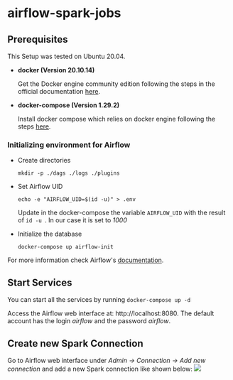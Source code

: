 # airflow-spark-jobs

## Prerequisites

This Setup was tested on Ubuntu 20.04.

- **docker (Version 20.10.14)**

  Get the Docker engine community edition following the steps in the official documentation [here](https://docs.docker.com/install/linux/docker-ce/ubuntu/).

- **docker-compose (Version 1.29.2)**

  Install docker compose which relies on docker engine following the steps [here](https://docs.docker.com/compose/install/).

### Initializing environment for Airflow 

- Create directories 
  
  ``` mkdir -p ./dags ./logs ./plugins ```

- Set Airflow UID 

  ``` echo -e "AIRFLOW_UID=$(id -u)" > .env ```
  
  Update in the docker-compose the variable ```AIRFLOW_UID``` with the result of ```id -u ```. In our case it is set to *1000*
  
- Initialize the database 

  ``` docker-compose up airflow-init ```
  
For more information check Airflow's [documentation](https://airflow.apache.org/docs/apache-airflow/stable/start/docker.html). 

## Start Services

You can start all the services by running ```docker-compose up -d```

Access the Airflow web interface at: http://localhost:8080. The default account has the login *airflow* and the password *airflow*.

## Create new Spark Connection

Go to Airflow web interface under *Admin -> Connection -> Add new connection* and add a new Spark connection like shown below: 
![](images/spark-connection.png)

